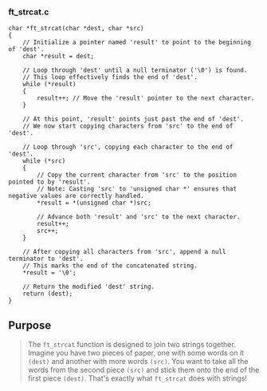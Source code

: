 ### ft_strcat.c

```
char *ft_strcat(char *dest, char *src)
{
    // Initialize a pointer named 'result' to point to the beginning of 'dest'.
    char *result = dest;

    // Loop through 'dest' until a null terminator ('\0') is found.
    // This loop effectively finds the end of 'dest'.
    while (*result)
    {
        result++; // Move the 'result' pointer to the next character.
    }

    // At this point, 'result' points just past the end of 'dest'.
    // We now start copying characters from 'src' to the end of 'dest'.

    // Loop through 'src', copying each character to the end of 'dest'.
    while (*src)
    {
        // Copy the current character from 'src' to the position pointed to by 'result'.
        // Note: Casting 'src' to 'unsigned char *' ensures that negative values are correctly handled.
        *result = *(unsigned char *)src;
        
        // Advance both 'result' and 'src' to the next character.
        result++;
        src++;
    }

    // After copying all characters from 'src', append a null terminator to 'dest'.
    // This marks the end of the concatenated string.
    *result = '\0';

    // Return the modified 'dest' string.
    return (dest);
}
```

## Purpose
> The `ft_strcat` function is designed to join two strings together. Imagine you have two pieces of paper, one with some words on it `(dest)` and another with more words `(src)`.
>  You want to take all the words from the second piece `(src)` and stick them onto the end of the first piece `(dest)`.
>  That's exactly what `ft_strcat` does with strings!

